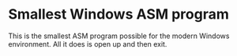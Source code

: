 # Smallest Windows ASM program
This is the smallest ASM program possible for the modern Windows environment. All it does is open up and then exit.